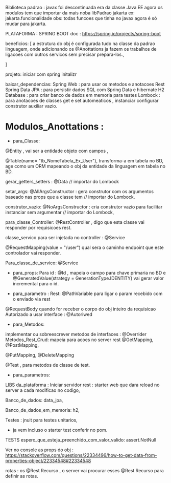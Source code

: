 
Biblioteca padrao : javax foi descontinuada era da classe Java EE agora os modulos tem que importar da mais noba libPadrao jakarta ex: jakarta.funcionalidade
obs: todas funcoes que tinha no javax agora é só mudar para jakarta.

PLATAFORMA : SPRING BOOT
doc : https://spring.io/projects/spring-boot

beneficios: [
a estrutura do obj é configurada tudo na classe da padrao linguagem, onde adicionando os @Anottations ja fazem os trabalhos de ligacoes com outros servicos sem precisar prepara-los.,


]

projeto: iniciar com spring initalizr

baixar_dependencias:
Spring Web : para usar os metodos e anotacoes Rest
Spring Data JPA : para persistir dados SQL com Spring Data e hibernate
H2 Database : para criar banco de dados em memoria para testes
Lombock : para anotacoes de classes get e set automeaticos , instanciar configurar construtor auxiliar vazio.


# Modulos_Anottations :

- para_Classe:

@Entity , vai ser a entidade objeto com campos ,

@Table(name= "tb_NomeTabela_Ex_User"), transforma-a em tabela no BD, age como um ORM mapeando o obj da entidade da linguagem em tabela no BD.

gerar_getters_setters : @Data // importar do Lombock

setar_args:  @AllArgsConstructor : gera construtor com os argumentos baseado nas props que a classe tem  // importar do Lombock.

construtor_vazio: @NoArgsConstructor : cria construtor vazio para facilitar instanciar sem argumentar // importar do Lombock,

para_classe_Controller: @RestController , digo que esta classe vai responder por requisicoes rest.

classe_servico para ser injetada no controller : @Service

@RequestMapping(value = "/user") qual sera o caminho endpoint que este controlador vai responder.

Para_classe_de_servico: @Service


- para_props:
Para id : @Id , mapeia o campo para chave primaria no BD
e @GeneratedValue(strategy = GenerationType.IDENTITY) vai gerar valor incremental para o id.

- para_parametro :
Rest:
@PathVariable para ligar o param recebido com o enviado via rest

@RequestBody quando for receber o corpo do  obj inteiro da requisicao
Autorizado a usar interface : @Autoriwed




- para_Metodos:

implementar ou sobreescrever metodos de interfaces : @Overrider
Metodos_Rest_Crud: mapeia para acoes no server rest @GetMapping, @PostMapping,

@PutMapping, @DeleteMapping

@Test , para metodos de classe de test.
- para_parametros:


LIBS
da_plataforma :
Iniciar servidor rest : starter web que dara reload no server a cada modificao no codigo,

Banco_de_dados: data_jpa,

Banco_de_dados_em_memoria: h2,

Testes : jnuit para testes unitarios,
- ja vem incluso o starter test conferir no pom.


TESTS
espero_que_esteja_preenchido_com_valor_valido: assert.NotNull

Ver no console as props do obj : https://stackoverflow.com/questions/22334496/how-to-get-data-from-properties-object/22334548#22334548

rotas : os @Rest Recurso , o server vai procurar esses @Rest Recurso para definir as rotas.



